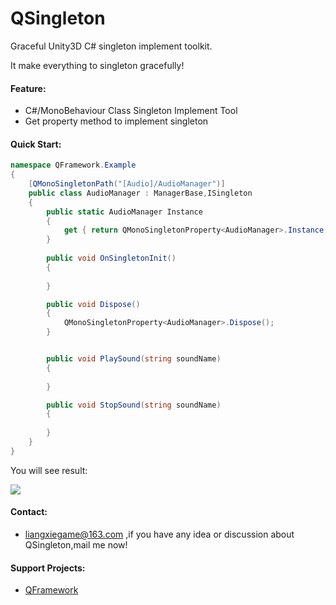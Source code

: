 # QSingleton
Graceful Unity3D C# singleton implement toolkit.

It make everything to singleton gracefully!

#### Feature:

- C#/MonoBehaviour Class Singleton Implement Tool
- Get property method to implement singleton

#### Quick Start:

```c#
namespace QFramework.Example
{
	[QMonoSingletonPath("[Audio]/AudioManager")]
	public class AudioManager : ManagerBase,ISingleton
	{
		public static AudioManager Instance
		{
			get { return QMonoSingletonProperty<AudioManager>.Instance; }
		}
		
		public void OnSingletonInit()
		{
			
		}

		public void Dispose()
		{
			QMonoSingletonProperty<AudioManager>.Dispose();
		}


		public void PlaySound(string soundName)
		{
			
		}

		public void StopSound(string soundName)
		{
			
		}
	}
}
```

You will see result:

![](http://liangxiegame.com/content/images/2017/07/-----2017-07-01-12-52-29.png)

#### Contact:

* liangxiegame@163.com ,if you have any idea or discussion about QSingleton,mail me now!

#### Support Projects:

* [QFramework](https://github.com/liangxiegame/QFramework)